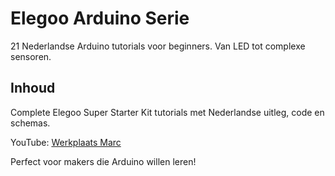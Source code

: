# Elegoo Arduino Serie

21 Nederlandse Arduino tutorials voor beginners. Van LED tot complexe sensoren.

## Inhoud
Complete Elegoo Super Starter Kit tutorials met Nederlandse uitleg, code en schemas.

YouTube: [Werkplaats Marc](https://www.youtube.com/@werkplaatsmarc)  

Perfect voor makers die Arduino willen leren!
